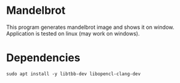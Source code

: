 # Mandelbrot
This program generates mandelbrot image and shows it on window. Application is tested on linux (may work on windows).

# Dependencies
`sudo apt install -y libtbb-dev libopencl-clang-dev`
